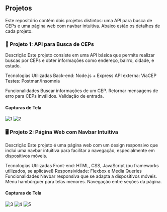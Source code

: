 ## Projetos
Este repositório contém dois projetos distintos: uma API para busca de CEPs e uma página web com navbar intuitiva. Abaixo estão os detalhes de cada projeto.

### 📍 Projeto 1: API para Busca de CEPs
Descrição
Este projeto consiste em uma API básica que permite realizar buscas por CEPs e obter informações como endereço, bairro, cidade, e estado.

Tecnologias Utilizadas
Back-end: Node.js + Express
API externa: ViaCEP
Testes: Postman/Insomnia

Funcionalidades
Buscar informações de um CEP.
Retornar mensagens de erro para CEPs inválidos.
Validação de entrada.

#### Capturas de Tela
![1](https://github.com/user-attachments/assets/d6ee2e75-cc63-4d64-816d-ca081060bbc4)
![2](https://github.com/user-attachments/assets/6bc2ce00-05fd-4357-a418-b43e887d3af8)

### 🖥️ Projeto 2: Página Web com Navbar Intuitiva
Descrição
Este projeto é uma página web com um design responsivo que inclui uma navbar intuitiva para facilitar a navegação, especialmente em dispositivos móveis.

Tecnologias Utilizadas
Front-end: HTML, CSS, JavaScript (ou frameworks utilizados, se aplicável)
Responsividade: Flexbox e Media Queries
Funcionalidades
Navbar responsiva que se adapta a dispositivos móveis.
Menu hambúrguer para telas menores.
Navegação entre seções da página.

#### Capturas de Tela

![3](https://github.com/user-attachments/assets/1e86f45f-186c-47fe-9dbb-5bc7e41fad93)
![4](https://github.com/user-attachments/assets/85e73bb6-fca3-4a39-95bd-2b957ec0af36)
![5](https://github.com/user-attachments/assets/73ed8daa-c047-441a-ae94-0d5ef1811d37)

